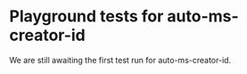 # Playground tests for auto-ms-creator-id
We are still awaiting the first test run for auto-ms-creator-id.
